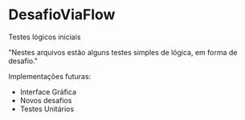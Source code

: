 # DesafioViaFlow
Testes lógicos iniciais

"Nestes arquivos estão alguns testes simples de lógica, em forma de desafio."

Implementações futuras:
- Interface Gráfica
- Novos desafios
- Testes Unitários
